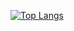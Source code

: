 
[![Top Langs](https://github-readme-stats.vercel.app/api/top-langs/?username=wtetsu&hide=javascript,html,css&langs_count=8&layout=compact&line_height&count_private=true)](https://github.com/anuraghazra/github-readme-stats)
